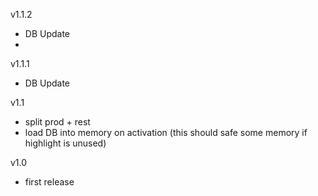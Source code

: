 v1.1.2
- DB Update
- 
v1.1.1
- DB Update

v1.1
- split prod + rest
- load DB into memory on activation
  (this should safe some memory if highlight is unused)

v1.0
- first release